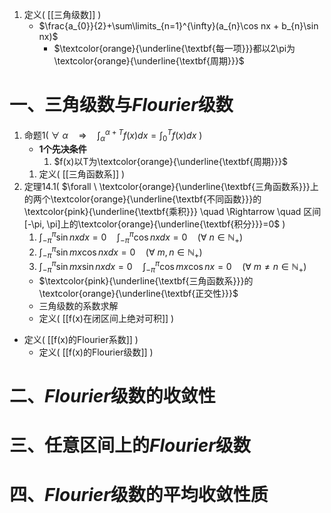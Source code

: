 1. 定义(  [[三角级数]]  )
	- $\frac{a_{0}}{2}+\sum\limits_{n=1}^{\infty}(a_{n}\cos nx + b_{n}\sin nx)$
		- $\textcolor{orange}{\underline{\textbf{每一项}}}都以2\pi为\textcolor{orange}{\underline{\textbf{周期}}}$
# 一、三角级数与$Flourier$级数

1. 命题1(  $\forall \ \alpha \quad \Rightarrow \quad \int^{\alpha+T}_{\alpha}f(x)dx=\int^{T}_{0}f(x)dx$  )
	- **1个先决条件**
		1. $f(x)以T为\textcolor{orange}{\underline{\textbf{周期}}}$
	1. 定义(  [[三角函数系]]  )
3. 定理14.1(  $\forall \ \textcolor{orange}{\underline{\textbf{三角函数系}}}上的两个\textcolor{orange}{\underline{\textbf{不同函数}}}的\textcolor{pink}{\underline{\textbf{乘积}}} \quad \Rightarrow \quad 区间[-\pi, \pi]上的\textcolor{orange}{\underline{\textbf{积分}}}=0$  )
	1. $\int^{\pi}_{- \pi}\sin nxdx=0 \quad \int^{\pi}_{- \pi}\cos nx dx=0 \quad (\forall \ n \in \mathbb{N}_{+})$
	2. $\int^{\pi}_{- \pi}\sin mx \cos nx dx =0 \quad (\forall \ m,n \in \mathbb{N}_{+})$
	3. $\int^{\pi}_{- \pi}\sin mx \sin nx dx =0 \quad \int^{\pi}_{- \pi}\cos mx \cos nx=0 \quad (\forall \ m \neq n \in \mathbb{N}_{+})$
	- $\textcolor{pink}{\underline{\textbf{三角函数系}}}的\textcolor{orange}{\underline{\textbf{正交性}}}$
	- 三角级数的系数求解
	- 定义(  [[f(x)在闭区间上绝对可积]]  )
- 定义(  [[f(x)的Flourier系数]]  )
	- 定义(  [[f(x)的Flourier级数]]  )
# 二、$Flourier$级数的收敛性
# 三、任意区间上的$Flourier$级数
# 四、$Flourier$级数的平均收敛性质